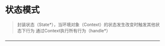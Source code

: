 # 状态模式
>封装状态（State*），当环境对象（Context）的状态发生改变时触发其他状态下行为
>通过Context执行所有行为（handle*）

### 
    

---
#### 

    

